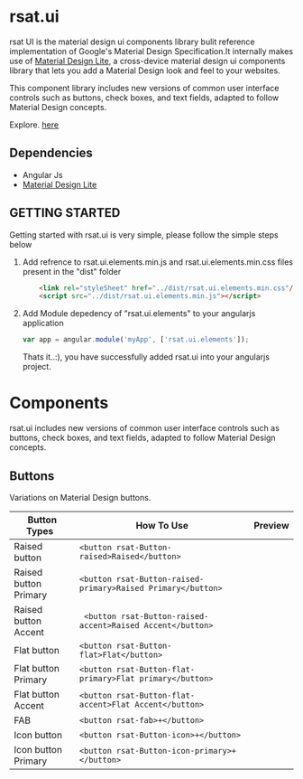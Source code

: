 # rsat.ui
rsat UI is the material design ui components library bulit reference implementation of Google's Material Design Specification.It internally makes use of [Material Design Lite](https://getmdl.io/index.html), a cross-device material design ui components library that lets you add a Material Design look and feel to your websites.

This component library includes new versions of common user interface controls such as buttons, check boxes, and text fields, adapted to follow Material Design concepts. 

Explore. [here](https://rohithsathya.github.io/rsat.ui/example/)

## Dependencies
* Angular Js
* [Material Design Lite](https://getmdl.io/index.html)

## GETTING STARTED
Getting started with rsat.ui is very simple, please follow the simple steps below
1. Add refrence to rsat.ui.elements.min.js and rsat.ui.elements.min.css files present in the "dist" folder
    ```html
        <link rel="styleSheet" href="../dist/rsat.ui.elements.min.css"/>
        <script src="../dist/rsat.ui.elements.min.js"></script>
    ```
2. Add Module depedency of "rsat.ui.elements" to your angularjs application
    ```javascript
    var app = angular.module('myApp', ['rsat.ui.elements']);
    ```

    Thats it..:), you have successfully added rsat.ui into your angularjs project.
    
# Components
rsat.ui includes new versions of common user interface controls such as buttons, check boxes, and text fields, adapted to follow Material Design concepts.

## Buttons

Variations on Material Design buttons.

| Button Types       | How To Use  | Preview  |
| ------------- | ------------- |------------- |
|Raised button|`<button rsat-Button-raised>Raised</button>`||
|Raised button Primary|`<button rsat-Button-raised-primary>Raised Primary</button>`||
|Raised button Accent|` <button rsat-Button-raised-accent>Raised Accent</button>`||
|Flat button|`<button rsat-Button-flat>Flat</button>`||
|Flat button Primary|`<button rsat-Button-flat-primary>Flat primary</button>`||
|Flat button Accent|`<button rsat-Button-flat-accent>Flat Accent</button>`||
|FAB|`<button rsat-fab>+</button>`||
|Icon button|`<button rsat-Button-icon>+</button>`||
|Icon button Primary|`<button rsat-Button-icon-primary>+</button>`||
